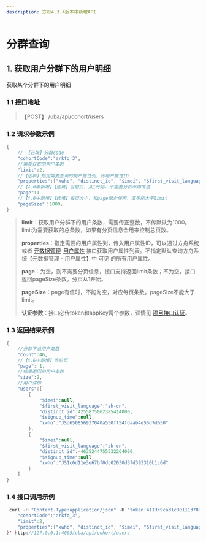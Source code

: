 ```yaml
---
description: 方舟4.3.4版本中新增API
---
```


# 分群查询

## 1. 获取用户分群下的用户明细

获取某个分群下的用户明细

### 1.1 接口地址

> 【POST】  /uba/api/cohort/users

### 1.2 请求参数示例

```java
{
    // 【必填】分群code
    "cohortCode":"arkfq_3",
    //需要获取的用户条数
    "limit":2,
    //【选填】指定需要查询的用户属性列，传用户属性ID
    "properties":["xwho", "distinct_id", "$imei", "$first_visit_language", "$signup_time"],
  	//【4.6中新增】【选填】当前页，从1开始，不需要分页不用传值
  	"page":1
    //【4.6中新增】【选填】每页大小，和page配合使用，值不能大于limit
  	"pageSize"：1000，
}
```

> **limit**：获取用户分群下的用户条数，需要传正整数，不传默认为1000。limit为需要获取的总条数，如果有分页信息会用来控制总页数。
>
> **properties**：指定需要的用户属性列，传入用户属性ID，可以通过方舟系统或者 [元数据管理](../api-manage-project/api-meta.md)-[用户属性](../api-manage-project/api-meta.md#1-huo-qu-yong-hu-shu-xing) 接口获取用户属性列表。不指定默认查询方舟系统【元数据管理 - 用户属性】中 可见 的所有用户属性。
>
> **page**：为空，则不需要分页信息，接口支持返回limit条数；不为空，接口返回pageSize条数。分页从1开始。
>
> **pageSize**：page有值时，不能为空，对应每页条数。pageSize不能大于limit。
>
> **认证参数**：接口必传token和appKey两个参数，详情见 [项目接口认证](../#21-xiang-mu-jie-kou-ren-zheng)。

### 1.3 返回结果示例

```java
{
    //分群下总用户条数
    "count":46,
    //【4.6中新增】当前页
    "page": 1,
    //结果返回的用户条数
    "size":2,
    //用户详情
    "users":[
        {
            "$imei":null,
            "$first_visit_language":"zh-cn",
            "distinct_id":4255875062385414000,
            "$signup_time":null,
            "xwho":"JSd650856937040a530ff54fdaab4e56d7d650"
        },
        {
            "$imei":null,
            "$first_visit_language":"zh-cn",
            "distinct_id":-4635244755532264000,
            "$signup_time":null,
            "xwho":"JS1c6d11e3e67bf0dc02030d3fd393310b1c6d"
        }
    ]
}
```

### 1.4 接口调用示例

```java
 curl -H "Content-Type:application/json" -H "token:4113c9cad1c301113783f433e254888c" -H "appKey:31abd9593e9983ec" -X POST --data '{
    "cohortCode":"arkfq_3",
    "limit":2,
    "properties":["xwho", "distinct_id", "$imei", "$first_visit_language", "$signup_time"]
}' http://127.0.0.1:4005/uba/api/cohort/users
```

